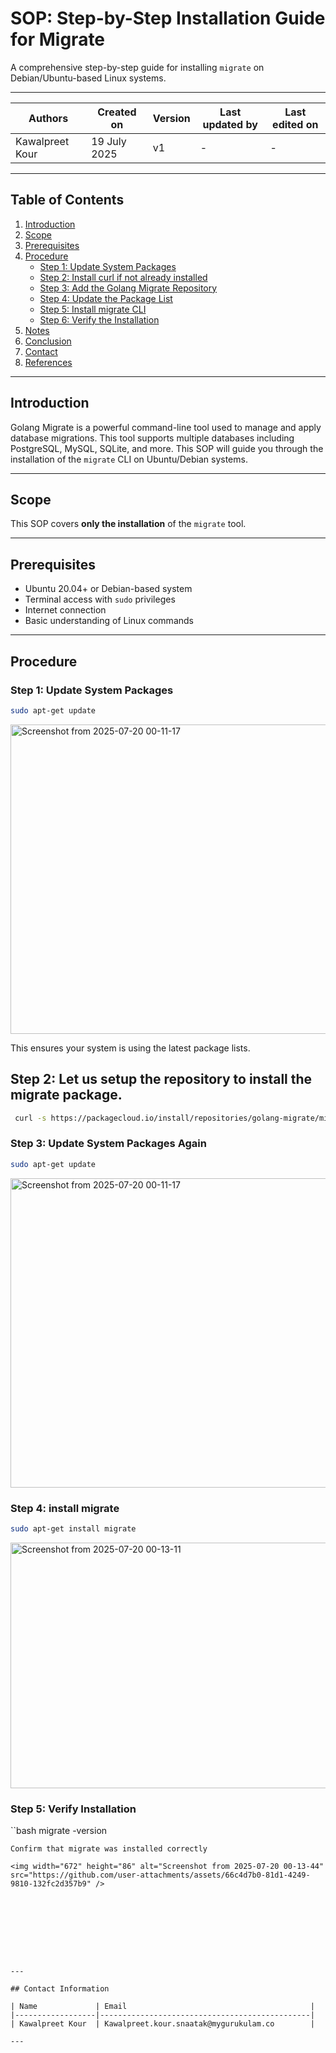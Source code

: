 # SOP: Step-by-Step Installation Guide for Migrate

A comprehensive step-by-step guide for installing `migrate` on Debian/Ubuntu-based Linux systems.

---

| Authors           | Created on     | Version | Last updated by | Last edited on |
|-------------------|---------------|---------|-----------------|---------------|
| Kawalpreet Kour   | 19 July 2025  | v1      | -               | -             |

---
## Table of Contents

1. [Introduction](#introduction)  
2. [Scope](#scope)  
3. [Prerequisites](#prerequisites)  
4. [Procedure](#procedure)  
   - [Step 1: Update System Packages](#step-1-update-system-packages)  
   - [Step 2: Install curl if not already installed](#step-2-install-curl-if-not-already-installed)  
   - [Step 3: Add the Golang Migrate Repository](#step-3-add-the-golang-migrate-repository)  
   - [Step 4: Update the Package List](#step-4-update-the-package-list)  
   - [Step 5: Install migrate CLI](#step-5-install-migrate-cli)  
   - [Step 6: Verify the Installation](#step-6-verify-the-installation)  
5. [Notes](#notes)  
6. [Conclusion](#conclusion)  
7. [Contact](#contact)  
8. [References](#references)  

---

## Introduction

Golang Migrate is a powerful command-line tool used to manage and apply database migrations. This tool supports multiple databases including PostgreSQL, MySQL, SQLite, and more. This SOP will guide you through the installation of the `migrate` CLI on Ubuntu/Debian systems.

---

## Scope

This SOP covers **only the installation** of the `migrate` tool. 

---

## Prerequisites

- Ubuntu 20.04+ or Debian-based system  
- Terminal access with `sudo` privileges  
- Internet connection  
- Basic understanding of Linux commands

---

## Procedure

### Step 1: Update System Packages

```bash
sudo apt-get update 
```
<img width="1304" height="495" alt="Screenshot from 2025-07-20 00-11-17" src="https://github.com/user-attachments/assets/6f0cf1a2-afae-41d0-bc46-76ae9b55cc62" />

This ensures your system is using the latest package lists.

## Step 2: Let us setup the repository to install the migrate package.
```bash
 curl -s https://packagecloud.io/install/repositories/golang-migrate/migrate/script.deb.sh | sudo bash 
```


### Step 3: Update System Packages Again

```bash
sudo apt-get update 
```
<img width="1304" height="495" alt="Screenshot from 2025-07-20 00-11-17" src="https://github.com/user-attachments/assets/6f0cf1a2-afae-41d0-bc46-76ae9b55cc62" />

### Step 4: install migrate

```bash
sudo apt-get install migrate
```
<img width="1080" height="393" alt="Screenshot from 2025-07-20 00-13-11" src="https://github.com/user-attachments/assets/97037ba7-9e0f-458a-b7cf-935bc7fbfd2d" />

### Step 5: Verify Installation
``bash
migrate -version
```
Confirm that migrate was installed correctly

<img width="672" height="86" alt="Screenshot from 2025-07-20 00-13-44" src="https://github.com/user-attachments/assets/66c4d7b0-81d1-4249-9810-132fc2d357b9" />









---

## Contact Information

| Name             | Email                                         |
|------------------|-----------------------------------------------|
| Kawalpreet Kour  | Kawalpreet.kour.snaatak@mygurukulam.co        |

---
